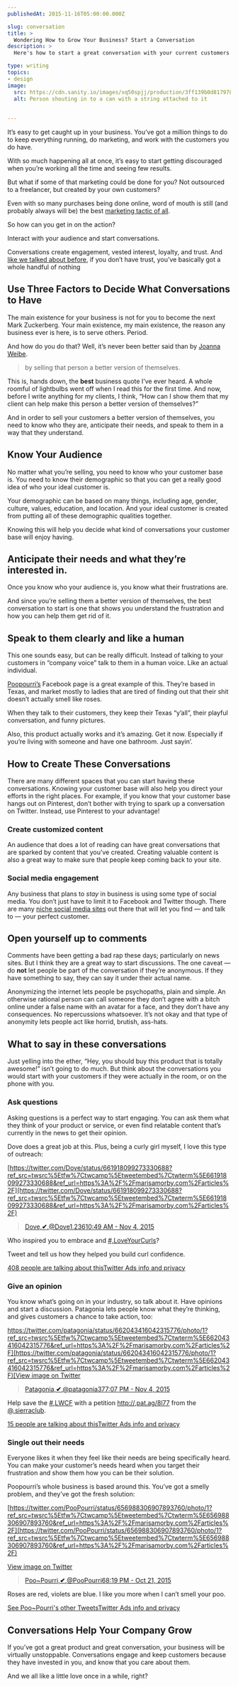 ```yaml
---
publishedAt: 2015-11-16T05:00:00.000Z

slug: conversation
title: >
  Wondering How to Grow Your Business? Start a Conversation
description: >
  Here's how to start a great conversation with your current customers and get them engaged.

type: writing
topics:
- design
image:
  src: https://cdn.sanity.io/images/xq50spjj/production/3ff139b0d8179785dc26f0ac20707634a0bb879d-4272x2848.jpg
  alt: Person shouting in to a can with a string attached to it
  
  
---
```


It’s easy to get caught up in your business. You’ve got a million things to do to keep everything running, do marketing, and work with the customers you do have.

With so much happening all at once, it’s easy to start getting discouraged when you’re working all the time and seeing few results.

But what if some of that marketing could be done for you? Not outsourced to a freelancer, but created by your own customers?

Even with so many purchases being done online, word of mouth is still (and probably always will be) the best [marketing tactic of all](http://www.marketwatch.com/story/landmark-study-shows-word-of-mouth-drives-13-of-consumer-sales-2014-11-18).

So how can you get in on the action?

Interact with your audience and start conversations.

Conversations create engagement, vested interest, loyalty, and trust. And [like we talked about before](https://marisamorby.com/trust/), if you don’t have trust, you’ve basically got a whole handful of nothing

## Use Three Factors to Decide What Conversations to Have

The main existence for your business is not for you to become the next Mark Zuckerberg.[](https://marisamorby.com/conversation#fn-) Your main existence, my main existence, the reason any business ever is here, is to serve others. Period.

And how do you do that? Well, it’s never been better said than by [Joanna Weibe](https://copyhackers.com/about-copy-hackers/).

> by selling that person a better version of themselves.

This is, hands down, the **best** business quote I’ve ever heard. A whole roomful of lightbulbs went off when I read this for the first time. And now, before I write anything for my clients, I think, “How can I show them that my client can help make this person a better version of themselves?”

And in order to sell your customers a better version of themselves, you need to know who they are, anticipate their needs, and speak to them in a way that they understand.

## Know Your Audience

No matter what you’re selling, you need to know who your customer base is. You need to know their demographic so that you can get a really good idea of who your ideal customer is.

Your demographic can be based on many things, including age, gender, culture, values, education, and location. And your ideal customer is created from putting all of these demographic qualities together.

Knowing this will help you decide what kind of conversations your customer base will enjoy having.

## Anticipate their needs and what they’re interested in.

Once you know who your audience is, you know what their frustrations are.

And since you’re selling them a better version of themselves, the best conversation to start is one that shows you understand the frustration and how you can help them get rid of it.

## Speak to them clearly and like a human

This one sounds easy, but can be really difficult. Instead of talking to your customers in “company voice” talk to them in a human voice. Like an actual individual.

[Poopourri’s](https://www.facebook.com/PooPourri?fref=ts) Facebook page is a great example of this. They’re based in Texas, and market mostly to ladies that are tired of finding out that their shit doesn’t actually smell like roses.[](https://marisamorby.com/conversation#fn-2)

When they talk to their customers, they keep their Texas “y’all”,[](https://marisamorby.com/conversation#fn-3) their playful conversation, and funny pictures.

Also, this product actually works and it’s amazing. Get it now. Especially if you’re living with someone and have one bathroom. Just sayin’.

## How to Create These Conversations

There are many different spaces that you can start having these conversations. Knowing your customer base will also help you direct your efforts in the right places. For example, if you know that your customer base hangs out on Pinterest, don’t bother with trying to spark up a conversation on Twitter. Instead, use Pinterest to your advantage!

### Create customized content 

An audience that does a lot of reading can have great conversations that are sparked by content that you’ve created. Creating valuable content is also a great way to make sure that people keep coming back to your site.

### Social media engagement 

Any business that plans to _stay_ in business is using some type of social media. You don’t just have to limit it to Facebook and Twitter though. There are many [niche social media sites](https://en.wikipedia.org/wiki/List_of_social_networking_websites) out there that will let you find — and talk to — your perfect customer.

## Open yourself up to comments

Comments have been getting a bad rap these days; particularly on news sites. But I think they are a great way to start discussions. The one caveat — do **not** let people be part of the conversation if they’re anonymous. If they have something to say, they can say it under their actual name.

Anonymizing the internet lets people be psychopaths, plain and simple. An otherwise rational person can call someone they don’t agree with a bitch online under a false name with an avatar for a face, and they don’t have any consequences. No repercussions whatsoever. It’s not okay and that type of anonymity lets people act like horrid, brutish, ass-hats.

## What to say in these conversations

Just yelling into the ether, “Hey, you should buy this product that is totally awesome!” isn’t going to do much. But think about the conversations you would start with your customers if they were actually in the room, or on the phone with you.

### Ask questions

Asking questions is a perfect way to start engaging. You can ask them what they think of your product or service, or even find relatable content that’s currently in the news to get their opinion.

Dove does a great job at this. Plus, being a curly girl myself, I love this type of outreach:

[https://twitter.com/Dove/status/661918099273330688?ref_src=twsrc%5Etfw%7Ctwcamp%5Etweetembed%7Ctwterm%5E661918099273330688&ref_url=https%3A%2F%2Fmarisamorby.com%2Farticles%2F](https://twitter.com/Dove/status/661918099273330688?ref_src=twsrc%5Etfw%7Ctwcamp%5Etweetembed%7Ctwterm%5E661918099273330688&ref_url=https%3A%2F%2Fmarisamorby.com%2Farticles%2F)

> [Dove,**✔**,@Dove](https://twitter.com/Dove)[1,236](https://twitter.com/intent/like?tweet_id=661918099273330688)[10:49 AM - Nov 4, 2015](https://twitter.com/Dove/status/661918099273330688)

Who inspired you to embrace and [#,LoveYourCurls](https://twitter.com/hashtag/LoveYourCurls?src=hash)?  
  
Tweet and tell us how they helped you build curl confidence.

[408 people are talking about this](https://twitter.com/Dove/status/661918099273330688)[Twitter Ads info and privacy](https://support.twitter.com/articles/20175256)

### Give an opinion

You know what’s going on in your industry, so talk about it. Have opinions and start a discussion. Patagonia lets people know what they’re thinking, and gives customers a chance to take action, too:

[https://twitter.com/patagonia/status/662043416042315776/photo/1?ref_src=twsrc%5Etfw%7Ctwcamp%5Etweetembed%7Ctwterm%5E662043416042315776&ref_url=https%3A%2F%2Fmarisamorby.com%2Farticles%2F](https://twitter.com/patagonia/status/662043416042315776/photo/1?ref_src=twsrc%5Etfw%7Ctwcamp%5Etweetembed%7Ctwterm%5E662043416042315776&ref_url=https%3A%2F%2Fmarisamorby.com%2Farticles%2F)[View image on Twitter](https://twitter.com/patagonia/status/662043416042315776/photo/1)

> [Patagonia,**✔**,@patagonia](https://twitter.com/patagonia)[37](https://twitter.com/intent/like?tweet_id=662043416042315776)[7:07 PM - Nov 4, 2015](https://twitter.com/patagonia/status/662043416042315776)

Help save the [#,LWCF](https://twitter.com/hashtag/LWCF?src=hash) with a petition [http://,pat.ag/8l77](https://t.co/lem1PDXySJ) from the [@,sierraclub](https://twitter.com/SierraClub).

[15 people are talking about this](https://twitter.com/patagonia/status/662043416042315776)[Twitter Ads info and privacy](https://support.twitter.com/articles/20175256)

### Single out their needs

Everyone likes it when they feel like their needs are being specifically heard. You can make your customer’s needs heard when you target their frustration and show them how you can be their solution.

Poopourri’s whole business is based around this. You’ve got a smelly problem, and they’ve got the fresh solution:

[https://twitter.com/PooPourri/status/656988306907893760/photo/1?ref_src=twsrc%5Etfw%7Ctwcamp%5Etweetembed%7Ctwterm%5E656988306907893760&ref_url=https%3A%2F%2Fmarisamorby.com%2Farticles%2F](https://twitter.com/PooPourri/status/656988306907893760/photo/1?ref_src=twsrc%5Etfw%7Ctwcamp%5Etweetembed%7Ctwterm%5E656988306907893760&ref_url=https%3A%2F%2Fmarisamorby.com%2Farticles%2F)

[View image on Twitter](https://twitter.com/PooPourri/status/656988306907893760/photo/1)

> [Poo~Pourri,**✔**,@PooPourri](https://twitter.com/PooPourri)[6](https://twitter.com/intent/like?tweet_id=656988306907893760)[8:19 PM - Oct 21, 2015](https://twitter.com/PooPourri/status/656988306907893760)

Roses are red, violets are blue. I like you more when I can’t smell your poo.

[See Poo~Pourri's other Tweets](https://twitter.com/PooPourri)[Twitter Ads info and privacy](https://support.twitter.com/articles/20175256)

## Conversations Help Your Company Grow

If you’ve got a great product and great conversation, your business will be virtually unstoppable. Conversations engage and keep customers because they have invested in you, and know that you care about them.

And we all like a little love once in a while, right?